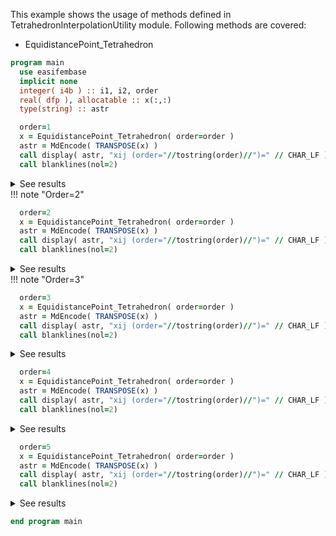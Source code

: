 This example shows the usage of methods defined in TetrahedronInterpolationUtility module. Following methods are covered:

- EquidistancePoint_Tetrahedron

```fortran
program main
  use easifembase
  implicit none
  integer( i4b ) :: i1, i2, order
  real( dfp ), allocatable :: x(:,:)
  type(string) :: astr
```

```fortran
  order=1
  x = EquidistancePoint_Tetrahedron( order=order )
  astr = MdEncode( TRANSPOSE(x) )
  call display( astr, "xij (order="//tostring(order)//")=" // CHAR_LF )
  call blanklines(nol=2)
```

<details>
<summary>See results</summary>
<div>

xij (order=1)=

| x | y | z |
|---|---|---|
| 0 | 0 | 0 |
| 1 | 0 | 0 |
| 0 | 1 | 0 |
| 0 | 0 | 1 |

</div>
</details>
!!! note "Order=2"

```fortran
  order=2
  x = EquidistancePoint_Tetrahedron( order=order )
  astr = MdEncode( TRANSPOSE(x) )
  call display( astr, "xij (order="//tostring(order)//")=" // CHAR_LF )
  call blanklines(nol=2)
```

<details>
<summary>See results</summary>
<div>

xij (order=2)=

| x   | y   | z   |
|-----|-----|-----|
| 0   | 0   | 0   |
| 1   | 0   | 0   |
| 0   | 1   | 0   |
| 0   | 0   | 1   |
| 0.5 | 0   | 0   |
| 0   | 0.5 | 0   |
| 0   | 0   | 0.5 |
| 0.5 | 0.5 | 0   |
| 0.5 | 0   | 0.5 |
| 0   | 0.5 | 0.5 |

</div>
</details>
!!! note "Order=3"

```fortran
  order=3
  x = EquidistancePoint_Tetrahedron( order=order )
  astr = MdEncode( TRANSPOSE(x) )
  call display( astr, "xij (order="//tostring(order)//")=" // CHAR_LF )
  call blanklines(nol=2)
```

<details>
<summary>See results</summary>
<div>

xij (order=3)=

| x       | y       | z       |
|---------|---------|---------|
| 0       | 0       | 0       |
| 1       | 0       | 0       |
| 0       | 1       | 0       |
| 0       | 0       | 1       |
| 0.33333 | 0       | 0       |
| 0.66667 | 0       | 0       |
| 0       | 0.33333 | 0       |
| 0       | 0.66667 | 0       |
| 0       | 0       | 0.33333 |
| 0       | 0       | 0.66667 |
| 0.66667 | 0.33333 | 0       |
| 0.33333 | 0.66667 | 0       |
| 0.66667 | 0       | 0.33333 |
| 0.33333 | 0       | 0.66667 |
| 0       | 0.66667 | 0.33333 |
| 0       | 0.33333 | 0.66667 |
| 0.33333 | 0.33333 | 0       |
| 0.33333 | 0       | 0.33333 |
| 0       | 0.33333 | 0.33333 |
| 0.33333 | 0.33333 | 0.33333 |

</div>
</details>

```fortran
  order=4
  x = EquidistancePoint_Tetrahedron( order=order )
  astr = MdEncode( TRANSPOSE(x) )
  call display( astr, "xij (order="//tostring(order)//")=" // CHAR_LF )
  call blanklines(nol=2)
```

<details>
<summary>See results</summary>
<div>

xij (order=4)=

|      |      |      |
|------|------|------|
| 0    | 0    | 0    |
| 1    | 0    | 0    |
| 0    | 1    | 0    |
| 0    | 0    | 1    |
| 0.25 | 0    | 0    |
| 0.5  | 0    | 0    |
| 0.75 | 0    | 0    |
| 0    | 0.25 | 0    |
| 0    | 0.5  | 0    |
| 0    | 0.75 | 0    |
| 0    | 0    | 0.25 |
| 0    | 0    | 0.5  |
| 0    | 0    | 0.75 |
| 0.75 | 0.25 | 0    |
| 0.5  | 0.5  | 0    |
| 0.25 | 0.75 | 0    |
| 0.75 | 0    | 0.25 |
| 0.5  | 0    | 0.5  |
| 0.25 | 0    | 0.75 |
| 0    | 0.75 | 0.25 |
| 0    | 0.5  | 0.5  |
| 0    | 0.25 | 0.75 |
| 0.25 | 0.25 | 0    |
| 0.25 | 0.5  | 0    |
| 0.5  | 0.25 | 0    |
| 0.25 | 0    | 0.25 |
| 0.5  | 0    | 0.25 |
| 0.25 | 0    | 0.5  |
| 0    | 0.25 | 0.25 |
| 0    | 0.25 | 0.5  |
| 0    | 0.5  | 0.25 |
| 0.5  | 0.25 | 0.25 |
| 0.25 | 0.5  | 0.25 |
| 0.25 | 0.25 | 0.5  |
| 0.25 | 0.25 | 0.25 |

</div>
</details>

```fortran
  order=5
  x = EquidistancePoint_Tetrahedron( order=order )
  astr = MdEncode( TRANSPOSE(x) )
  call display( astr, "xij (order="//tostring(order)//")=" // CHAR_LF )
  call blanklines(nol=2)
```

<details>
<summary>See results</summary>
<div>

xij (order=5)=

|     |     |     |
|-----|-----|-----|
| 0   | 0   | 0   |
| 1   | 0   | 0   |
| 0   | 1   | 0   |
| 0   | 0   | 1   |
| 0.2 | 0   | 0   |
| 0.4 | 0   | 0   |
| 0.6 | 0   | 0   |
| 0.8 | 0   | 0   |
| 0   | 0.2 | 0   |
| 0   | 0.4 | 0   |
| 0   | 0.6 | 0   |
| 0   | 0.8 | 0   |
| 0   | 0   | 0.2 |
| 0   | 0   | 0.4 |
| 0   | 0   | 0.6 |
| 0   | 0   | 0.8 |
| 0.8 | 0.2 | 0   |
| 0.6 | 0.4 | 0   |
| 0.4 | 0.6 | 0   |
| 0.2 | 0.8 | 0   |
| 0.8 | 0   | 0.2 |
| 0.6 | 0   | 0.4 |
| 0.4 | 0   | 0.6 |
| 0.2 | 0   | 0.8 |
| 0   | 0.8 | 0.2 |
| 0   | 0.6 | 0.4 |
| 0   | 0.4 | 0.6 |
| 0   | 0.2 | 0.8 |
| 0.2 | 0.2 | 0   |
| 0.2 | 0.6 | 0   |
| 0.6 | 0.2 | 0   |
| 0.2 | 0.4 | 0   |
| 0.4 | 0.4 | 0   |
| 0.4 | 0.2 | 0   |
| 0.2 | 0   | 0.2 |
| 0.6 | 0   | 0.2 |
| 0.2 | 0   | 0.6 |
| 0.4 | 0   | 0.2 |
| 0.4 | 0   | 0.4 |
| 0.2 | 0   | 0.4 |
| 0   | 0.2 | 0.2 |
| 0   | 0.2 | 0.6 |
| 0   | 0.6 | 0.2 |
| 0   | 0.2 | 0.4 |
| 0   | 0.4 | 0.4 |
| 0   | 0.4 | 0.2 |
| 0.6 | 0.2 | 0.2 |
| 0.2 | 0.6 | 0.2 |
| 0.2 | 0.2 | 0.6 |
| 0.4 | 0.4 | 0.2 |
| 0.2 | 0.4 | 0.4 |
| 0.4 | 0.2 | 0.4 |
| 0.2 | 0.2 | 0.2 |
| 0.4 | 0.2 | 0.2 |
| 0.2 | 0.4 | 0.2 |
| 0.2 | 0.2 | 0.4 |

</div>
</details>

```fortran
end program main
```
